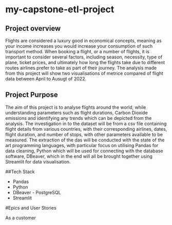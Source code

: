 # my-capstone-etl-project

## Project overview

Flights are considered a luxury good in economical concepts, meaning as your income increases you would increase your consumption of such transport method. When booking a flight, or a number of flights, it is important to consider several factors, including season, necessity, type of plane, ticket prices, and ultimately how long the flights take due to different routes airlines prefer to take as part of their journey. The analysis made from this project will show two visualisations of metrice compared of flight data between April to Ausugt of 2022. 

## Project Purpose

The aim of this project is to analyse flights around the world, while understanding parameters such as flight durations, Carbon Dioxide emissions and identifying any trends which can be depicted from the analysis. The investigation in to the dataset will be from a csv file containing flight details from various countries, with their corresponding airlines, dates, flight duration, and number of stops, with other parameters available to be measured. The extraction of the das will be conducted with the state of the art programming languages, with particular focus on utilising Pandas for data cleaning, Python which will be used for connecting with the database software, DBeaver, which in the end will all be brought together using Streamlit for data visualisation.

##Tech Stack

- Pandas
- Python
- DBeaver - PostgreSQL
- Streamlit

#Epics and User Stories 

As a customer
